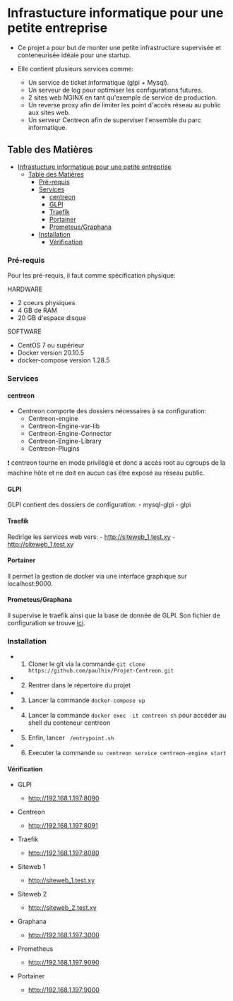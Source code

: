 # Infrastucture informatique pour une petite entreprise

- Ce projet a pour but de monter une petite infrastructure supervisée et conteneurisée idéale pour une startup.

- Elle contient plusieurs services comme:
    - Un service de ticket informatique (glpi + Mysql).
    - Un serveur de log pour optimiser les configurations futures.
    - 2 sites web NGINX en tant qu'exemple de service de production.
    - Un reverse proxy afin de limiter les point d'accès réseau au public aux sites web.
    - Un serveur Centreon afin de superviser l'ensemble du parc informatique.

## Table des Matières

- [Infrastucture informatique pour une petite entreprise](#infrastucture-informatique-pour-une-petite-entreprise)
  - [Table des Matières](#table-des-matières)
    - [Pré-requis](#pré-requis)
    - [Services](#services)
      - [centreon](#centreon)
      - [GLPI](#glpi)
      - [Traefik](#traefik)
      - [Portainer](#portainer)
      - [Prometeus/Graphana](#prometeusgraphana)
    - [Installation](#installation)
      - [Vérification](#vérification)

### Pré-requis

Pour les pré-requis, il faut comme spécification physique:

HARDWARE
- 2 coeurs physiques
- 4 GB de RAM
- 20 GB d'espace disque

SOFTWARE
- CentOS 7 ou supérieur
- Docker version 20.10.5
- docker-compose version 1.28.5

### Services

#### centreon

- Centreon comporte des dossiers nécessaires à sa configuration:
    - Centreon-engine
    - Centreon-Engine-var-lib
    - Centreon-Engine-Connector
    - Centreon-Engine-Library
    - Centreon-Plugins

:exclamation: centreon tourne en mode privilégié et donc a accès root au cgroups de la machine hôte et ne doit en aucun cas être exposé au réseau public.

#### GLPI

GLPI contient des dossiers de configuration:
    - mysql-glpi
    - glpi


#### Traefik

Redirige les services web vers:
    - http://siteweb_1.test.xy
    - http://siteweb_1.test.xy

#### Portainer

Il permet la gestion de docker via une interface graphique sur localhost:9000.

#### Prometeus/Graphana

Il supervise le traefik ainsi que la base de donnée de GLPI.
Son fichier de configuration se trouve [ici](./prometheus/prometheus.yml).

### Installation

- 1. Cloner le git via la commande ```git clone https://github.com/paulhiv/Projet-Centreon.git```
- 2. Rentrer dans le répertoire du projet
- 3. Lancer la commande ```docker-compose up```
- 4. Lancer la commande ```docker exec -it centreon sh``` pour accéder au shell du conteneur centreon
- 5. Enfin, lancer ``` /entrypoint.sh```
- 6. Executer la commande ```su centreon service centreon-engine start```

#### Vérification

 - GLPI
    - http://192.168.1.197:8090

- Centreon
    - http://192.168.1.197:8091

- Traefik
    - http://192.168.1.197:8080

- Siteweb 1
    - http://siteweb_1.test.xy

- Siteweb 2
    - http://siteweb_2.test.xy

- Graphana
    - http://192.168.1.197:3000

- Prometheus
    - http://192.168.1.197:9090

- Portainer
    - http://192.168.1.197:9000